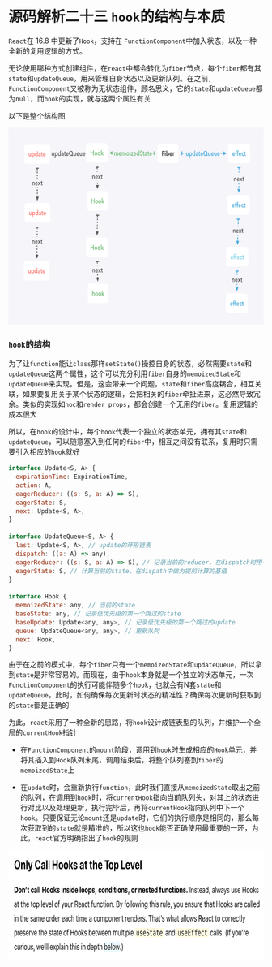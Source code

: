 # 源码解析二十三 `hook`的结构与本质

`React`在 16.8 中更新了`Hook`，支持在 `FunctionComponent`中加入状态，以及一种全新的复用逻辑的方式。

无论使用哪种方式创建组件，在`react`中都会转化为`fiber`节点，每个`fiber`都有其`state`和`updateQueue`，用来管理自身状态以及更新队列。在之前，`FunctionComponent`又被称为无状态组件，顾名思义，它的`state`和`updateQueue`都为`null`，而`hook`的实现，就与这两个属性有关

以下是整个结构图

<img src="../doc/hook/hook.png" width="678" height="388">

### `hook`的结构

为了让`function`能让`class`那样`setState()`操控自身的状态，必然需要`state`和`updateQueue`这两个属性，这个可以充分利用`fiber`自身的`memoizedState`和`updateQueue`来实现。但是，这会带来一个问题，`state`和`fiber`高度耦合，相互关联，如果要复用关于某个状态的逻辑，会把相关的`fiber`牵扯进来，这必然导致冗余。类似的实现如`hoc`和`render props`，都会创建一个无用的`fiber`。复用逻辑的成本很大

所以，在`hook`的设计中，每个`hook`代表一个独立的状态单元，拥有其`state`和`updateQueue`，可以随意塞入到任何的`fiber`中，相互之间没有联系，复用时只需要引入相应的`hook`就好

```javaScript
interface Update<S, A> {
  expirationTime: ExpirationTime,
  action: A,
  eagerReducer: ((s: S, a: A) => S),
  eagerState: S,
  next: Update<S, A>,
}

interface UpdateQueue<S, A> {
  last: Update<S, A>, // update的环形链表
  dispatch: ((a: A) => any),
  eagerReducer: ((s: S, a: A) => S), // 记录当前的reducer，在dispatch时用于提前计算state
  eagerState: S, // 计算当前的state，在dispath中做为提前计算的基值
}

interface Hook {
  memoizedState: any, // 当前的state
  baseState: any, // 记录低优先级的第一个跳过的state
  baseUpdate: Update<any, any>, // 记录低优先级的第一个跳过的update
  queue: UpdateQueue<any, any>, // 更新队列
  next: Hook,
}
```

由于在之前的模式中，每个`fiber`只有一个`memoizedState`和`updateQueue`，所以拿到`state`是非常容易的。而现在，由于`hook`本身就是一个独立的状态单元，一次`FunctionComponent`的执行可能伴随多个`hook`，也就会有N套`state`和`updateQueue`，此时，如何确保每次更新时状态的精准性？确保每次更新时获取到的`state`都是正确的

为此，`react`采用了一种全新的思路，将`hook`设计成链表型的队列，并维护一个全局的`currentHook`指针

- 在`FunctionComponent`的`mount`阶段，调用到`hook`时生成相应的`Hook`单元，并将其插入到`Hook`队列末尾，调用结束后，将整个队列塞到`fiber`的`memoizedState`上

- 在`update`时，会重新执行`function`，此时我们直接从`memoizedState`取出之前的队列，在调用到`hook`时，将`currentHook`指向当前队列头，对其上的状态进行对比以及处理更新，执行完毕后，再将`currentHook`指向队列中下一个`hook`。只要保证无论`mount`还是`update`时，它们的执行顺序是相同的，那么每次获取到的`state`就是精准的，所以这也`hook`能否正确使用最重要的一环，为此，`react`官方明确指出了`hook`的规则

<img src="../doc/hook/rule.png" width="739" height="218">
